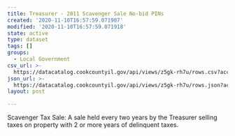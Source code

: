 ```yaml
---
title: Treasurer - 2011 Scavenger Sale No-bid PINs
created: '2020-11-10T16:57:59.071907'
modified: '2020-11-10T16:57:59.071918'
state: active
type: dataset
tags: []
groups:
  - Local Government
csv_url: >-
  https://datacatalog.cookcountyil.gov/api/views/z5gk-rh7u/rows.csv?accessType=DOWNLOAD
json_url: >-
  https://datacatalog.cookcountyil.gov/api/views/z5gk-rh7u/rows.json?accessType=DOWNLOAD
layout: post

---
```

Scavenger Tax Sale: A sale held every two years by the Treasurer selling taxes on property with 2 or more years of delinquent taxes.
